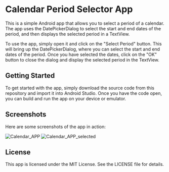 # Calendar Period Selector App 

This is a simple Android app that allows you to select a period of a calendar. The app uses the DatePickerDialog to select the start and end dates of the period, and then displays the selected period in a TextView.

To use the app, simply open it and click on the "Select Period" button. This will bring up the DatePickerDialog, where you can select the start and end dates of the period. Once you have selected the dates, click on the "OK" button to close the dialog and display the selected period in the TextView.

## Getting Started

To get started with the app, simply download the source code from this repository and import it into Android Studio. Once you have the code open, you can build and run the app on your device or emulator.

## Screenshots

Here are some screenshots of the app in action:

![Calendar_APP](https://user-images.githubusercontent.com/42768156/235614435-b9f7560e-f743-4b1e-ae14-3841d2604cba.png)
![Calendar_APP_selected](https://user-images.githubusercontent.com/42768156/235614438-0cd8d428-c646-4f86-87b6-07ac8c53dce4.png)


## License

This app is licensed under the MIT License. See the LICENSE file for details.

